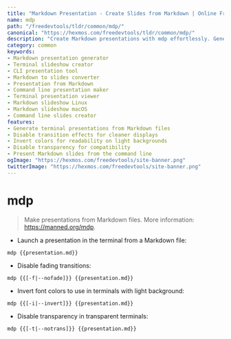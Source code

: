 ```yaml
---
title: "Markdown Presentation - Create Slides from Markdown | Online Free DevTools by Hexmos"
name: mdp
path: "/freedevtools/tldr/common/mdp/"
canonical: "https://hexmos.com/freedevtools/tldr/common/mdp/"
description: "Create Markdown presentations with mdp effortlessly. Generate slideshows from Markdown files for terminal display. Free online tool, no registration required."
category: common
keywords:
- Markdown presentation generator
- Terminal slideshow creator
- CLI presentation tool
- Markdown to slides converter
- Presentation from Markdown
- Command line presentation maker
- Terminal presentation viewer
- Markdown slideshow Linux
- Markdown slideshow macOS
- Command line slides creator
features:
- Generate terminal presentations from Markdown files
- Disable transition effects for cleaner displays
- Invert colors for readability on light backgrounds
- Disable transparency for compatibility
- Present Markdown slides from the command line
ogImage: "https://hexmos.com/freedevtools/site-banner.png"
twitterImage: "https://hexmos.com/freedevtools/site-banner.png"
---
```


# mdp

> Make presentations from Markdown files.
> More information: <https://manned.org/mdp>.

- Launch a presentation in the terminal from a Markdown file:

`mdp {{presentation.md}}`

- Disable fading transitions:

`mdp {{[-f|--nofade]}} {{presentation.md}}`

- Invert font colors to use in terminals with light background:

`mdp {{[-i|--invert]}} {{presentation.md}}`

- Disable transparency in transparent terminals:

`mdp {{[-t|--notrans]}} {{presentation.md}}`
